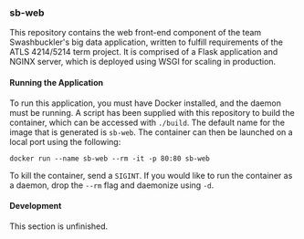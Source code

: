 ### sb-web

This repository contains the web front-end component of the team Swashbuckler's
big data application, written to fulfill requirements of the ATLS 4214/5214 term
project. It is comprised of a Flask application and NGINX server, which is
deployed using WSGI for scaling in production.

#### Running the Application

To run this application, you must have Docker installed, and the daemon must be
running. A script has been supplied with this repository to build the container,
which can be accessed with `./build`. The default name for the image that is
generated is `sb-web`. The container can then be launched on a local port using
the following:

    docker run --name sb-web --rm -it -p 80:80 sb-web

To kill the container, send a `SIGINT`. If you would like to run the container
as a daemon, drop the `--rm` flag and daemonize using `-d`.

#### Development

This section is unfinished.
